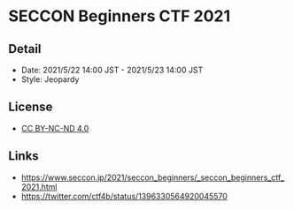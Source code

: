 # SECCON Beginners CTF 2021
## Detail
- Date: 2021/5/22 14:00 JST - 2021/5/23 14:00 JST
- Style: Jeopardy

## License
- [CC BY-NC-ND 4.0](https://creativecommons.org/licenses/by-nc-nd/4.0/deed)

## Links
- https://www.seccon.jp/2021/seccon_beginners/_seccon_beginners_ctf_2021.html
- https://twitter.com/ctf4b/status/1396330564920045570